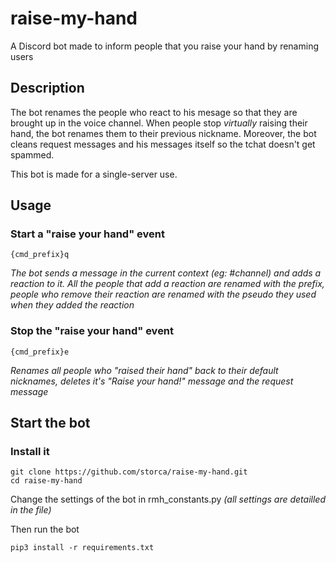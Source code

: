 # raise-my-hand
A Discord bot made to inform people that you raise your hand by renaming users

## Description
The bot renames the people who react to his mesage so that they are brought up in the voice channel. When people stop *virtually* raising their hand, the bot renames them to their previous nickname. Moreover, the bot cleans request messages and his messages itself so the tchat doesn't get spammed.

This bot is made for a single-server use.

## Usage
### Start a "raise your hand" event

    {cmd_prefix}q

*The bot sends a message in the current context (eg: #channel) and adds a reaction to it. All the people that add a reaction are renamed with the prefix, people who remove their reaction are renamed with the pseudo they used when they added the reaction*

### Stop the "raise your hand" event

    {cmd_prefix}e

*Renames all people who "raised their hand" back to their default nicknames, deletes it's "Raise your hand!" message and the request message*

## Start the bot
### Install it
    git clone https://github.com/storca/raise-my-hand.git
    cd raise-my-hand

Change the settings of the bot in rmh_constants.py *(all settings are detailled in the file)*

Then run the bot

    pip3 install -r requirements.txt
